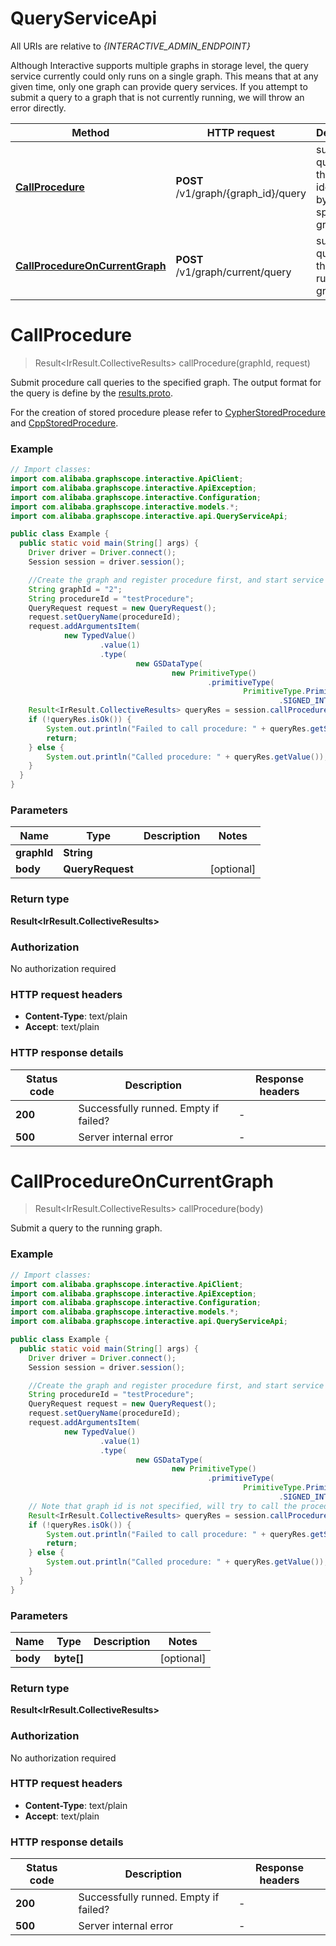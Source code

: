# QueryServiceApi

All URIs are relative to *{INTERACTIVE_ADMIN_ENDPOINT}*

Although Interactive supports multiple graphs in storage level, the query service currently could only runs on a single graph. 
This means that at any given time, only one graph can provide query services. 
If you attempt to submit a query to a graph that is not currently running, we will throw an error directly.

| Method | HTTP request | Description |
|------------- | ------------- | -------------|
| [**CallProcedure**](QueryServiceApi.md#CallProcedure) | **POST** /v1/graph/{graph_id}/query | submit query to the graph identified by the specified graph id |
| [**CallProcedureOnCurrentGraph**](QueryServiceApi.md#CallProcedureOnCurrentGraph) | **POST** /v1/graph/current/query | submit query to the current running graph |


<a id="CallProcedure"></a>
# **CallProcedure**
> Result&lt;IrResult.CollectiveResults&gt; callProcedure(graphId, request)

Submit procedure call queries to the specified graph.
The output format for the query is define by the [results.proto](https://github.com/alibaba/GraphScope/blob/main/interactive_engine/executor/ir/proto/results.proto).

For the creation of stored procedure please refer to [CypherStoredProcedure](../cypher_procedure.md) and [CppStoredProcedure](../cpp_procedure.md).

### Example
```java
// Import classes:
import com.alibaba.graphscope.interactive.ApiClient;
import com.alibaba.graphscope.interactive.ApiException;
import com.alibaba.graphscope.interactive.Configuration;
import com.alibaba.graphscope.interactive.models.*;
import com.alibaba.graphscope.interactive.api.QueryServiceApi;

public class Example {
  public static void main(String[] args) {
    Driver driver = Driver.connect();
    Session session = driver.session();

    //Create the graph and register procedure first, and start service on this graph.
    String graphId = "2";
    String procedureId = "testProcedure";
    QueryRequest request = new QueryRequest();
    request.setQueryName(procedureId);
    request.addArgumentsItem(
            new TypedValue()
                    .value(1)
                    .type(
                            new GSDataType(
                                    new PrimitiveType()
                                            .primitiveType(
                                                    PrimitiveType.PrimitiveTypeEnum
                                                            .SIGNED_INT32))));
    Result<IrResult.CollectiveResults> queryRes = session.callProcedure(graphId, request);
    if (!queryRes.isOk()) {
        System.out.println("Failed to call procedure: " + queryRes.getStatusMessage());
        return;
    } else {
        System.out.println("Called procedure: " + queryRes.getValue());
    }
  }
}
```

### Parameters

| Name | Type | Description  | Notes |
|------------- | ------------- | ------------- | -------------|
| **graphId** | **String**|  | |
| **body** | **QueryRequest**|  | [optional] |

### Return type

**Result&lt;IrResult.CollectiveResults&gt;**

### Authorization

No authorization required

### HTTP request headers

 - **Content-Type**: text/plain
 - **Accept**: text/plain

### HTTP response details
| Status code | Description | Response headers |
|-------------|-------------|------------------|
| **200** | Successfully runned. Empty if failed? |  -  |
| **500** | Server internal error |  -  |

<a id="CallProcedureOnCurrentGraph"></a>
# **CallProcedureOnCurrentGraph**
> Result&lt;IrResult.CollectiveResults&gt; callProcedure(body)

Submit a query to the running graph. 

### Example
```java
// Import classes:
import com.alibaba.graphscope.interactive.ApiClient;
import com.alibaba.graphscope.interactive.ApiException;
import com.alibaba.graphscope.interactive.Configuration;
import com.alibaba.graphscope.interactive.models.*;
import com.alibaba.graphscope.interactive.api.QueryServiceApi;

public class Example {
  public static void main(String[] args) {
    Driver driver = Driver.connect();
    Session session = driver.session();

    //Create the graph and register procedure first, and start service on this graph.
    String procedureId = "testProcedure";
    QueryRequest request = new QueryRequest();
    request.setQueryName(procedureId);
    request.addArgumentsItem(
            new TypedValue()
                    .value(1)
                    .type(
                            new GSDataType(
                                    new PrimitiveType()
                                            .primitiveType(
                                                    PrimitiveType.PrimitiveTypeEnum
                                                            .SIGNED_INT32))));
    // Note that graph id is not specified, will try to call the procedure on the current running graph, if exits.
    Result<IrResult.CollectiveResults> queryRes = session.callProcedure(request);
    if (!queryRes.isOk()) {
        System.out.println("Failed to call procedure: " + queryRes.getStatusMessage());
        return;
    } else {
        System.out.println("Called procedure: " + queryRes.getValue());
    }
  }
}
```

### Parameters

| Name | Type | Description  | Notes |
|------------- | ------------- | ------------- | -------------|
| **body** | **byte[]**|  | [optional] |

### Return type

**Result&lt;IrResult.CollectiveResults&gt;**

### Authorization

No authorization required

### HTTP request headers

 - **Content-Type**: text/plain
 - **Accept**: text/plain

### HTTP response details
| Status code | Description | Response headers |
|-------------|-------------|------------------|
| **200** | Successfully runned. Empty if failed? |  -  |
| **500** | Server internal error |  -  |

